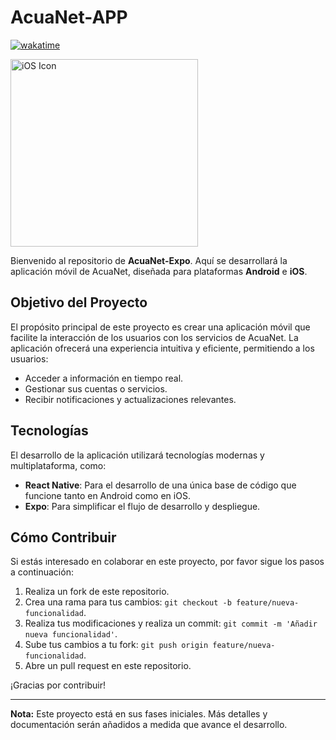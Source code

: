 # AcuaNet-APP

[![wakatime](https://wakatime.com/badge/github/DvzZDev/AcuaNet-Expo.svg)](https://wakatime.com/badge/github/DvzZDev/AcuaNet-Expo)

<p>
  <img src="./assets/IosIcon.png" alt="iOS Icon" width="300" style="margin-right: 20px;" />
</p>

Bienvenido al repositorio de **AcuaNet-Expo**. Aquí se desarrollará la aplicación móvil de AcuaNet, diseñada para plataformas **Android** e **iOS**.

## Objetivo del Proyecto

El propósito principal de este proyecto es crear una aplicación móvil que facilite la interacción de los usuarios con los servicios de AcuaNet. La aplicación ofrecerá una experiencia intuitiva y eficiente, permitiendo a los usuarios:

- Acceder a información en tiempo real.
- Gestionar sus cuentas o servicios.
- Recibir notificaciones y actualizaciones relevantes.

## Tecnologías

El desarrollo de la aplicación utilizará tecnologías modernas y multiplataforma, como:

- **React Native**: Para el desarrollo de una única base de código que funcione tanto en Android como en iOS.
- **Expo**: Para simplificar el flujo de desarrollo y despliegue.

## Cómo Contribuir

Si estás interesado en colaborar en este proyecto, por favor sigue los pasos a continuación:

1. Realiza un fork de este repositorio.
2. Crea una rama para tus cambios: `git checkout -b feature/nueva-funcionalidad`.
3. Realiza tus modificaciones y realiza un commit: `git commit -m 'Añadir nueva funcionalidad'`.
4. Sube tus cambios a tu fork: `git push origin feature/nueva-funcionalidad`.
5. Abre un pull request en este repositorio.

¡Gracias por contribuir!

---

**Nota:** Este proyecto está en sus fases iniciales. Más detalles y documentación serán añadidos a medida que avance el desarrollo.
